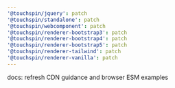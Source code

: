 ```yaml
---
'@touchspin/jquery': patch
'@touchspin/standalone': patch
'@touchspin/webcomponent': patch
'@touchspin/renderer-bootstrap3': patch
'@touchspin/renderer-bootstrap4': patch
'@touchspin/renderer-bootstrap5': patch
'@touchspin/renderer-tailwind': patch
'@touchspin/renderer-vanilla': patch
---
```


docs: refresh CDN guidance and browser ESM examples
